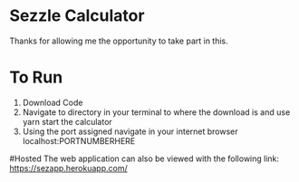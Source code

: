 # Sezzle Calculator 

Thanks for allowing me the opportunity to take part in this. 

# To Run 

1. Download Code
2. Navigate to directory in your terminal to where the download is and use yarn start the calculator
3. Using the port assigned navigate in your internet browser localhost:PORTNUMBERHERE

#Hosted 
The web application can also be viewed with the following link: https://sezapp.herokuapp.com/